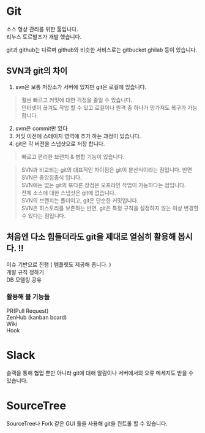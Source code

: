 
# Git
소스 형상 관리를 위한 툴입니다.<br>
리누스 토르발즈가 개발 했습니다.<br>

git과 github는 다르며 github와 비슷한 서비스로는 gitbucket ghilab 등이 있습니다.<br>

## SVN과 git의 차이
1. svn은 보통 저장소가 서버에 있지만 git은 로컬에 있습니다.<br>
> 훨씬 빠르고 커밋에 대한 걱정을 줄일 수 있습니다.<br>
> 인터넷이 끊겨도 작업 할 수 있고 로컬이나 원격 중 하나가 망가져도 복구가 가능합니다.<br>

2. svm은 commit만 있다<br>
3. 커밋 이전에 스테이지 영역에 추가 하는 과정이 있습니다.<br>
4. git은 각 버전을 스냅샷으로 저장 합니다.<br>
> 빠르고 편리한 브랜치 & 병합 기능이 있습니다.<br>


> SVN과 비교되는 git의 대표적인 차이점은 git이 분산식이라는 점입니다. 반면 SVN은 중앙집중식 입니다.<br>
> SVN에는 없는 git의 또다른 장점은 오프라인 작업이 가능하다는 점입니다. <br>
> 전체 소스에 대한 스냅샷은 git에 없습니다.<br>
> SVN의 브랜치는 폴더이고, git은 단순한 커밋입니다.<br>
> SVN은 히스토리를 보존하는 반면, git은 특정 규칙을 설정하지 않는 이상 변경할 수 있다는 점입니다.<br>

## 처음엔 다소 힘들더라도 git을 제대로 열심히 활용해 봅시다. !!

이슈 기반으로 진행 ( 템플릿도 제공해 줍니다. )<br>
개발 규칙 정하기<br>
DB 모델링 공유<br>

### 활용해 볼 기능들
PR(Pull Request)<br>
ZenHub (kanban board)<br>
Wiki<br>
Hook<br>

# Slack

슬랙을 통해 협업 뿐만 아니라 git에 대해 알람이나 서버에서의 오류 메세지도 받을 수 있습니다.

# SourceTree
SourceTree나 Fork 같은 GUI 툴을 사용해 git을 컨트롤 할 수 있습니다.